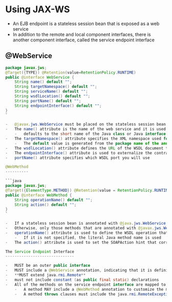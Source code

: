 Using JAX-WS
============

-   An EJB endpoint is a stateless session bean that is exposed as a web service
-   In addition to the remote and local component interfaces, there is another component interface, called the service endpoint interface

@WebService
-----------

```java
package javax.jws;
@Target({TYPE}) @Retention(value=RetentionPolicy.RUNTIME)
public @interface WebService {
    String name() default "";
    String targetNamespace() default "";
    String serviceName() default "";
    String wsdlLocation() default "";
    String portName() default "";
    String endpointInterface() default "";
}
`

-   @javax.jws.WebService must be placed on the stateless session bean implementation class in order to expose it as a web service
-   The name() attribute is the name of the web service and it is used as the name of the portType when mapped to WSDL
    -   defaults to the short name of the Java class or Java interface to which you are applying it
-   The targetNamespace() attribute specifies the XML namespace used for the WSDL and XML elements that are generated from this annotation.
    -   The default value is generated from the package name of the annotated type
-   The wsdlLocation() attribute defines the URL of the WSDL document that represents this web service. You need this attribute only if you are mapping your service to a preexisting WSDL document
-   The endpointInterface() attribute is used to externalize the contract of the web service by specifying that contract in the form of a Java interface
-   portName() attribute specifies which WSDL port you will use

@WebMethod
----------

```java
package javax.jws;
@Target({ElementType.METHOD}) @Retention(value = RetentionPolicy.RUNTIME)
public @interface WebMethod {
    String operationName() default "";
    String action() default "";
}
`

-   If a stateless session bean is annotated with @java.jws.WebService, and it contains no methods that are annotated with @javax.jws.WebMethod, then all methods are made available to the web service
-   Otherwise, only those methods that are annotated with @javax.jws.WebMethod will be made available
-   operationName() attribute is used to define the WSDL operation that the annotated method implements.
    -   If it is not specified, the literal Java method name is used
-   The action() attribute is used to set the SOAPAction hint that corresponds with this operation

The Service Endpoint Interface
------------------------------

-   MUST be an outer public interface
-   MUST include a @WebService annotation, indicating that it is defining the contract for a Web Service
-   **MUST extend java.rmi.Remote**
-   must not include constant (as public final static) declarations
-   All of the methods on the service endpoint interface are mapped to WSDL operations, regardless of whether they include a @WebMethod annotation
    -   A method MAY include a @WebMethod annotation to customize the mapping to WSDL, but is not REQUIRED to do so.
    -   A method throws clauses must include the java.rmi.RemoteException and may additionally include application exceptions

